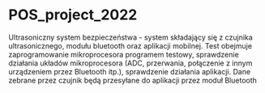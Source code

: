 # POS_project_2022

Ultrasoniczny system bezpieczeństwa - system składający się z czujnika ultrasonicznego, modułu bluetooth oraz aplikacji mobilnej. Test obejmuje zaprogramowanie mikroprocesora programem testowy, sprawdzenie działania układów mikroprocesora (ADC, przerwania, połączenie z innym urządzeniem przez Bluetooth itp.), sprawdzenie działania aplikacji. Dane zebrane przez czujnik będą przesyłane do aplikacji przez moduł Bluetooth

